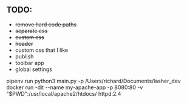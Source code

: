 ## TODO:
 * ~~remove hard code paths~~
 * ~~separate css~~
 * ~~custom css~~
 * ~~header~~
 * custom css that I like
 * publish
 * toolbar app
 * global settings

 pipenv run python3 main.py -p /Users/richard/Documents/lasher_dev
 docker run -dit --name my-apache-app -p 8080:80 -v "$PWD":/usr/local/apache2/htdocs/ httpd:2.4